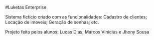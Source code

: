 #Luketas Enterprise

Sistema fictício criado com as funcionalidades:
Cadastro de clientes;
Locação de imoveis;
Geração de senhas;
etc.

Projeto feito pelos alunos: Lucas Dias, Marcos Vinicius e Jhony Sousa
